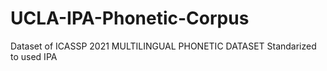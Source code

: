 # UCLA-IPA-Phonetic-Corpus
Dataset of ICASSP 2021 MULTILINGUAL PHONETIC DATASET Standarized to used IPA
